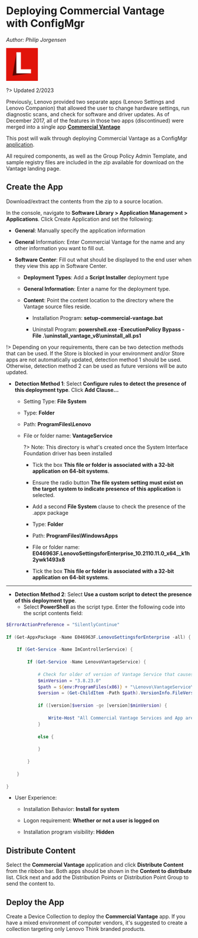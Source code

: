 # Deploying Commercial Vantage <br> with ConfigMgr   <!-- {docsify-ignore} -->

*Author: Philip Jorgensen*

![](../img/2021/cv_configmgr_deploy/cv.jpg)

?> Updated 2/2023

Previously, Lenovo provided two separate apps (Lenovo Settings and Lenovo Companion) that allowed the user to change hardware settings, run diagnostic scans, and check for software and driver updates.  As of December 2017, all of the features in those two apps (discontinued) were merged into a single app [**Commercial Vantage**](https://support.lenovo.com/solutions/hf003321)

This post will walk through deploying Commercial Vantage as a ConfigMgr [application](https://docs.microsoft.com/mem/configmgr/apps/deploy-use/create-applications).

All required components, as well as the Group Policy Admin Template, and sample registry files are included in the zip available for download on the Vantage landing page.

## Create the App

Download/extract the contents from the zip to a source location.

In the console, navigate to **Software Library > Application Management > Applications**. Click Create Application and set the following:

- **General**: Manually specify the application information

- **General** Information: Enter Commercial Vantage for the name and any other information you want to fill out.

- **Software Center**: Fill out what should be displayed to the end user when they view this app in Software Center.

  - **Deployment Types**: Add a **Script Installer** deployment type

  - **General Information**: Enter a name for the deployment type.  

  - **Content**: Point the content location to the directory where the Vantage source files reside.

    - Installation Program: **setup-commercial-vantage.bat**

    - Uninstall Program: **powershell.exe -ExecutionPolicy Bypass -File .\uninstall_vantage_v8\uninstall_all.ps1**

!> Depending on your requirements, there can be two detection methods that can be used. If the Store is blocked in your environment and/or Store apps are not automatically updated, detection method 1 should be used. Otherwise, detection method 2 can be used as future versions will be auto updated.

- **Detection Method 1**: Select **Configure rules to detect the presence of this deployment type**. Click **Add Clause...**

  - Setting Type: **File System**

  - Type: **Folder**

  - Path: **ProgramFiles\Lenovo**

  - File or folder name: **VantageService**

    ?> Note: This directory is what's created once the System Interface Foundation driver has been installed

    - Tick the box **This file or folder is associated with a 32-bit application on 64-bit systems**.

    - Ensure the radio button **The file system setting must exist on the target system to indicate presence of this application** is selected.

    - Add a second **File System** clause to check the presence of the .appx package

    - Type: **Folder**

    - Path: **ProgramFiles\WindowsApps**

    - File or folder name: **E046963F.LenovoSettingsforEnterprise_10.2110.11.0_x64__k1h2ywk1493x8**

    - Tick the box **This file or folder is associated with a 32-bit application on 64-bit systems**.

---

- **Detection Method 2**: Select **Use a custom script to detect the presence of this deployment type**.
  - Select **PowerShell** as the script type. Enter the following code into the script contents field:

```powershell
$ErrorActionPreference = "SilentlyContinue"

If (Get-AppxPackage -Name E046963F.LenovoSettingsforEnterprise -all) {

    If (Get-Service -Name ImControllerService) {

        If (Get-Service -Name LenovoVantageService) {

            # Check for older of version of Vantage Service that causes UAC prompt. This is due to an expired certificate.  
            $minVersion = "3.8.23.0"
            $path = ${env:ProgramFiles(x86)} + "\Lenovo\VantageService\*\LenovoVantageService.exe"
            $version = (Get-ChildItem -Path $path).VersionInfo.FileVersion
            
            if ([version]$version -ge [version]$minVersion) {
                
                Write-Host "All Commercial Vantage Services and App are installed..."
            }

            else {
            
            }
        
        }
    
    }

}
```

- User Experience:
  - Installation Behavior: **Install for system**

  - Logon requirement: **Whether or not a user is logged on**

  - Installation program visibility: **Hidden**

## Distribute Content

Select the **Commercial Vantage** application and click **Distribute Content** from the ribbon bar. Both apps should be shown in the **Content to distribute** list. Click next and add the Distribution Points or Distribution Point Group to send the content to.

## Deploy the App

Create a Device Collection to deploy the **Commercial Vantage** app. If you have a mixed environment of computer vendors, it's suggested to create a collection targeting only Lenovo Think branded products.
